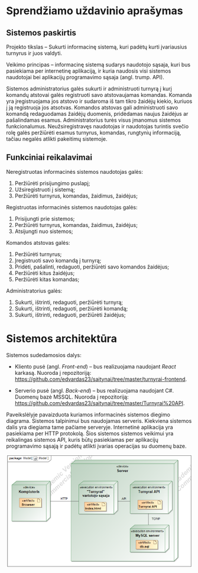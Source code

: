 # Sprendžiamo uždavinio aprašymas
## Sistemos paskirtis
Projekto tikslas – Sukurti informacinę sistemą, kuri padėtų kurti įvariausius turnyrus ir juos valdyti.

Veikimo principas – informacinę sistemą sudarys naudotojo sąsaja, kuri bus pasiekiama per internetinę aplikaciją, ir kuria naudosis visi sistemos naudotojai bei aplikacijų programavimo sąsaja (angl. trump. API).

Sistemos administratorius galės sukurti ir administruoti turnyrą į kurį komandų atstovai galės registruoti savo atstovaujamas komandas. Komanda yra įregistruojama jos atstovo ir sudaroma iš tam tikro žaidėjų kiekio, kuriuos į ją registruoja jos atsotvas. Komandos atstovas gali administruoti savo komandą redaguodamas žaidėjų duomenis, pridėdamas naujus žaidėjus ar pašalindamas esamus. Administratorius turės visus įmanomus sistemos funkcionalumus. Neužsiregistravęs naudotojas ir naudotojas turintis svečio rolę galės peržiūrėti esamus turnyrus, komandas, rungtynių informaciją, tačiau negalės atlikti pakeitimų sistemoje. 

## Funkciniai reikalavimai
Neregistruotas informacinės sistemos naudotojas galės:
1.	Peržiūrėti prisijungimo puslapį;
2.	Užsiregistruoti į sistemą;
3.	Peržiūrėti turnyrus, komandas, žaidimus, žaidėjus;


Registruotas informacinės sistemos naudotojas galės:
1.	Prisijungti prie sistemos;
2.	Peržiūrėti turnyrus, komandas, žaidimus, žaidėjus;
3.	Atsijungti nuo sistemos;


Komandos atstovas galės:
1.	Peržiūrėti turnyrus;
2.	Įregistruoti savo komandą į turnyrą;
3.	Pridėti, pašalinti, redaguoti, peržiūrėti savo komandos žaidėjus;
4.	Peržiūrėti kitus žaidėjus;
5.	Peržiūrėti kitas komandas;


Administratorius galės:
1.	Sukurti, ištrinti, redaguoti, peržiūrėti turnyrą;
2.	Sukurti, ištrinti, redaguoti, peržiūrėti komandą;
3.	Sukurti, ištrinti, redaguoti, peržiūrėti žaidėjus;

# Sistemos architektūra

Sistemos sudedamosios dalys:

+ Kliento pusė (angl. *Front-end*) – bus realizuojama naudojant *React* karkasą. Nuoroda į repozitoriją: https://github.com/edvardas23/saitynai/tree/master/turnyrai-frontend.

+ Serverio pusė (angl. *Back-end*) – bus realizuojama naudojant C#. Duomenų bazė MSSQL. Nuoroda į repozitoriją: https://github.com/edvardas23/saitynai/tree/master/Turnyrai%20API.

Paveikslėlyje pavaizduota kuriamos informacinės sistemos diegimo diagrama. Sistemos talpinimui bus naudojamas serveris. Kiekviena sistemos dalis yra diegiama tame pačiame serveryje. Internetinė aplikacija yra pasiekiama per HTTP protokolą. Šios sistemos sistemos veikimui yra reikalingas sistemos API, kuris būtų pasiekiamas per aplikacijų programavimo sąsają ir padėtų atlikti įvarias operacijas su duomenų baze.

![Diegimo diagrama](Photos/diagram.png)
